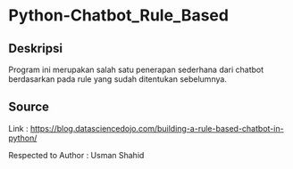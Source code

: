 # Python-Chatbot_Rule_Based

## Deskripsi
Program ini merupakan salah satu penerapan sederhana dari chatbot berdasarkan pada rule yang sudah ditentukan sebelumnya.

## Source
Link : https://blog.datasciencedojo.com/building-a-rule-based-chatbot-in-python/

Respected to Author : Usman Shahid

 

